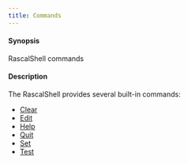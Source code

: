 ```yaml
---
title: Commands
---
```


#### Synopsis

RascalShell commands

#### Description

The RascalShell provides several built-in commands:

* [Clear](../../RascalShell/Commands/Clear)
* [Edit](../../RascalShell/Commands/Edit)
* [Help](../../RascalShell/Commands/Help)
* [Quit](../../RascalShell/Commands/Quit)
* [Set](../../RascalShell/Commands/Set)
* [Test](../../RascalShell/Commands/Test)

